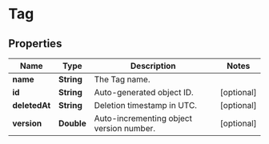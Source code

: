 
# Tag

## Properties
Name | Type | Description | Notes
------------ | ------------- | ------------- | -------------
**name** | **String** | The Tag name. | 
**id** | **String** | Auto-generated object ID. |  [optional]
**deletedAt** | **String** | Deletion timestamp in UTC. |  [optional]
**version** | **Double** | Auto-incrementing object version number. |  [optional]



